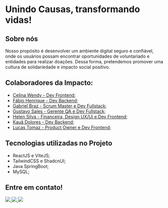# Unindo Causas, transformando vidas!
## Sobre nós

Nosso propósito é desenvolver um ambiente digital seguro e confiável, onde os usuários possam encontrar oportunidades de voluntariado e entidades para realizar doações. Dessa forma, pretendemos promover uma cultura de solidariedade e impacto social positivo.

## Colaboradores da Impacto:
- [Celina Wendy - Dev Frontend](https://github.com/Celina22w);
- [Fábio Henrique - Dev Backend](https://github.com/FH-Silva);
- [Gabriel Braz - Scrum Master e Dev Fullstack](https://github.com/bieelbrz);
- [Gustavo Sales - Gerente QA e Dev Fullstack](https://github.com/Gusales/);
- [Helen Silva - Financeira, Design UX/Ui e Dev Frontend](https://github.com/helenrocha19);
- [Kauã Dolores - Dev Backend](https://github.com/Kauadoloress);
- [Lucas Tomaz - Product Owner e Dev Frontend](https://github.com/LucasLTM);

## Tecnologias utilizadas no Projeto
- ReactJS e ViteJS;
- TailwindCSS e ShadcnUI;
- Java SpringBoot;
- MySQL;

## Entre em contato!
<div>
  <a href="https://www.linkedin.com/company/projetoimpacto/about/" target="_blank">
    <img src="https://img.shields.io/badge/LinkedIn-0077B5?style=for-the-badge&logo=linkedin&logoColor=white" />
  </a>

  <a href="https://www.instagram.com/oprojeto.impacto/" target="_blank">
    <img src="https://img.shields.io/badge/Instagram-E4405F?style=for-the-badge&logo=instagram&logoColor=white" />
  </a>

  <a href="mailto:projeto.impactosocial@gmail.com" target="_blank">
    <img src="https://img.shields.io/badge/Gmail-D14836?style=for-the-badge&logo=gmail&logoColor=white" />
  </a>
</div>
